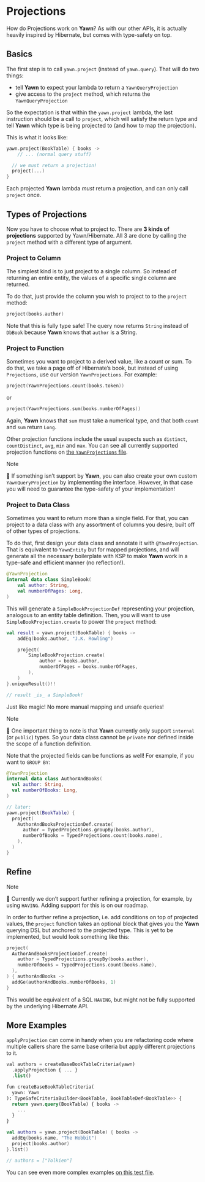 # Projections

How do Projections work on **Yawn**? As with our other APIs, it is actually heavily inspired by Hibernate, but comes with type-safety on top.

## Basics

The first step is to call `yawn.project` (instead of `yawn.query`). That will do two things:

- tell **Yawn** to expect your lambda to return a `YawnQueryProjection`
- give access to the `project` method, which returns the `YawnQueryProjection`

So the expectation is that within the `yawn.project` lambda, the last instruction should be a call to `project`, which will satisfy the return type and tell
**Yawn** which type is being projected to (and how to map the projection).

This is what it looks like:

```kotlin
yawn.project(BookTable) { books ->
    // ... (normal query stuff)

  // we must return a projection!
  project(...)
}
```

Each projected **Yawn** lambda *must* return a projection, and can only call `project` once.

## Types of Projections

Now you have to choose what to project to. There are **3 kinds of projections** supported by Yawn/Hibernate. All 3 are done by calling the `project` method with
a different type of argument.

### Project to Column

The simplest kind is to just project to a single column. So instead of returning an entire entity, the values of a specific single column are returned.

To do that, just provide the column you wish to project to to the `project` method:

```kotlin
project(books.author)
```

Note that this is fully type safe! The query now returns `String` instead of `DbBook` because **Yawn** knows that `author` is a String.

### Project to Function

Sometimes you want to project to a derived value, like a count or sum. To do that, we take a page off of Hibernate’s book, but instead of using `Projections`,
use our version `YawnProjections`. For example:

```kotlin
project(YawnProjections.count(books.token))
```

or

```kotlin
project(YawnProjections.sum(books.numberOfPages))
```

Again, **Yawn** knows that `sum` must take a numerical type, and that both `count` and `sum` return `Long`.

Other projection functions include the usual suspects such as `distinct`, `countDistinct`, `avg`, `min` and `max`. You can see all currently supported
projection functions on [the `YawnProjections` file][yawn-projections-file].

> [!NOTE]
> 🥱 If something isn’t support by **Yawn**, you can also create your own custom `YawnQueryProjection` by implementing the interface. However, in that case you
> will need to guarantee the type-safety of your implementation!

### Project to Data Class

Sometimes you want to return more than a single field. For that, you can project to a data class with any assortment of columns you desire, built off of other
types of projections.

To do that, first design your data class and annotate it with `@YawnProjection`. That is equivalent to `YawnEntity` but for mapped projections, and will
generate all the necessary boilerplate with KSP to make **Yawn** work in a type-safe and efficient manner (no reflection!).

```kotlin
@YawnProjection
internal data class SimpleBook(
    val author: String,
    val numberOfPages: Long,
)
```

This will generate a `SimpleBookProjectionDef` representing your projection, analogous to an entity table definition. Then, you will want to use
`SimpleBookProjection.create` to power the `project` method:

```kotlin
val result = yawn.project(BookTable) { books ->
    addEq(books.author, "J.K. Rowling")

    project(
        SimpleBookProjection.create(
            author = books.author,
            numberOfPages = books.numberOfPages,
        ),
    )
}.uniqueResult()!!

// result _is_ a SimpleBook!
```

Just like magic! No more manual mapping and unsafe queries!

> [!NOTE]
> 🥱 One important thing to note is that **Yawn** currently only support `internal` (or `public`) types. So your data class cannot be `private` nor defined
> inside the scope of a function definition.

Note that the projected fields can be functions as well! For example, if you want to `GROUP BY`:

```kotlin
@YawnProjection
internal data class AuthorAndBooks(
  val author: String,
  val numberOfBooks: Long,
)

// later:
yawn.project(BookTable) { 
  project(
    AuthorAndBooksProjectionDef.create(
      author = TypedProjections.groupBy(books.author),
      numberOfBooks = TypedProjections.count(books.name),
    ),
  )
}
```

## Refine

> [!NOTE]
> 🚸 Currently we don’t support further refining a projection, for example, by using `HAVING`.
> Adding support for this is on our roadmap.

In order to further refine a projection, i.e. add conditions on top of projected values, the `project` function takes an optional block that gives you the
**Yawn** querying DSL but anchored to the projected type. This is yet to be implemented, but would look something like this:

```kotlin
project(
  AuthorAndBooksProjectionDef.create(
    author = TypedProjections.groupBy(books.author),
    numberOfBooks = TypedProjections.count(books.name),
  ),
) { authorAndBooks ->
  addGe(authorAndBooks.numberOfBooks, 1)
}
```

This would be equivalent of a SQL `HAVING`, but might not be fully supported by the underlying Hibernate API.

## More Examples

`applyProjection` can come in handy when you are refactoring code where multiple callers share the same base criteria but apply different projections to it.

```sql
val authors = createBaseBookTableCriteria(yawn)
  .applyProjection { ... }
  .list()

fun createBaseBookTableCriteria(
  yawn: Yawn
): TypeSafeCriteriaBuilder<BookTable, BookTableDef<BookTable>> {
  return yawn.query(BookTable) { books ->
    ...
  }
}
```

```kotlin
val authors = yawn.project(BookTable) { books ->
  addEq(books.name, "The Hobbit")
  project(books.author)
}.list()

// authors = ["Tolkien"]
```

You can see even more complex examples [on this test
file](https://github.com/Faire/yawn/blob/main/yawn-database-test/src/test/kotlin/com/faire/yawn/database/YawnProjectionTest.kt).


[yawn-projections-file]: https://github.com/Faire/yawn/blob/main/yawn-api/src/main/kotlin/com/faire/yawn/project/YawnProjections.kt#L13
